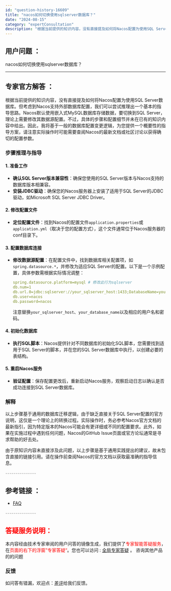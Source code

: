 ```yaml
---
id: "question-history-16609"
title: "nacos如何切换使用sqlserver数据库？"
date: "2024-08-15"
category: "expertConsultation"
description: "根据当前提供的知识内容，没有直接提及如何将Nacos配置为使用SQL Server数据库。但考虑到Nacos支持外部数据库配置，我们可以尝试推理出一个基本的指导思路。Nacos默认使用嵌入式MySQL数据库存储数据，要切换到SQL Server，理论上需要修改其数据源配置。不过，具体的步骤和配置细节"
---
```


## 用户问题 ： 
 nacos如何切换使用sqlserver数据库？  

---------------
## 专家官方解答 ：

根据当前提供的知识内容，没有直接提及如何将Nacos配置为使用SQL Server数据库。但考虑到Nacos支持外部数据库配置，我们可以尝试推理出一个基本的指导思路。Nacos默认使用嵌入式MySQL数据库存储数据，要切换到SQL Server，理论上需要修改其数据源配置。不过，具体的步骤和配置细节并未在已有的知识内容中给出。因此，我将基于一般的数据库配置变更逻辑，为您提供一个概要性的指导方案，请注意实际操作时可能需要查阅Nacos的最新文档或社区讨论以获得确切的配置参数。

### 步骤推理与指导

#### 1. 准备工作
- **确认SQL Server版本兼容性**：确保您使用的SQL Server版本与Nacos支持的数据库版本相兼容。
- **安装JDBC驱动**：确保您的Nacos服务器上安装了适用于SQL Server的JDBC驱动，如Microsoft SQL Server JDBC Driver。

#### 2. 修改配置文件
- **定位配置文件**：找到Nacos的配置文件`application.properties`或`application.yml`（取决于您的配置方式），这个文件通常位于Nacos服务器的conf目录下。
  
#### 3. 配置数据库连接
- **修改数据源配置**：在配置文件中，找到数据库相关配置项，如`spring.datasource.*`，并修改为适应SQL Server的配置。以下是一个示例配置，具体参数需根据实际情况调整：
  
  ```yaml
  spring.datasource.platform=mysql # 修改此行为sqlserver
  db.num=1
  db.url.0=jdbc:sqlserver://your_sqlserver_host:1433;DatabaseName=your_database_name
  db.user=nacos
  db.password=nacos
  ```

  注意替换`your_sqlserver_host`、`your_database_name`以及相应的用户名和密码。

#### 4. 初始化数据库
- **执行SQL脚本**：Nacos提供针对不同数据库的初始化SQL脚本，您需要找到适用于SQL Server的脚本，并在您的SQL Server数据库中执行，以创建必要的表结构。

#### 5. 重启Nacos服务
- **验证配置**：保存配置更改后，重新启动Nacos服务，观察启动日志以确认是否成功连接到SQL Server数据库。

### 解释
以上步骤基于通用的数据库迁移逻辑，由于缺乏直接关于SQL Server配置的官方说明，这仅是一个理论上的转换过程。实际操作时，务必参考Nacos官方文档的最新指引，因为特定版本的Nacos可能会有更详细或不同的配置要求。此外，如果在实施过程中遇到任何问题，Nacos的GitHub Issue页面或官方论坛通常是寻求帮助的好去处。

由于原知识内容未直接涉及此问题，以上步骤是基于通用实践提出的建议，故未包含直接的链接引用。请在操作前查阅Nacos的官方文档以获取最准确的指导信息。


<font color="#949494">---------------</font> 


## 参考链接 ：

* [FAQ](https://nacos.io/docs/latest/guide/user/faq)


 <font color="#949494">---------------</font> 
 


## <font color="#FF0000">答疑服务说明：</font> 

本内容经由技术专家审阅的用户问答的镜像生成，我们提供了<font color="#FF0000">专家智能答疑服务</font>，在<font color="#FF0000">页面的右下的浮窗”专家答疑“</font>。您也可以访问 : [全局专家答疑](https://answer.opensource.alibaba.com/docs/intro) 。 咨询其他产品的的问题

### 反馈
如问答有错漏，欢迎点：[差评](https://ai.nacos.io/user/feedbackByEnhancerGradePOJOID?enhancerGradePOJOId=16616)给我们反馈。
